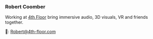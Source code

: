 ### Robert Coomber 

Working at [4th Floor](https://www.4th-floor.com/) bring immersive audio, 3D visuals, VR and friends together. 

📧: Robert@4th-floor.com
